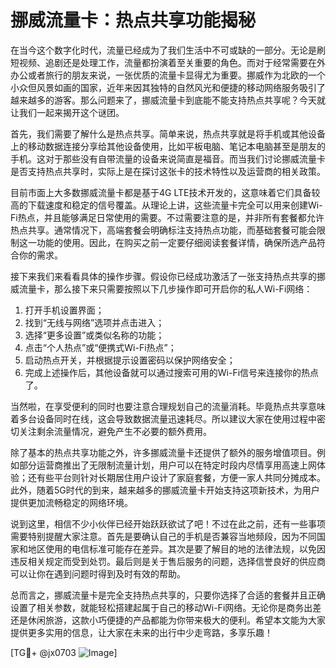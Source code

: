 # 挪威流量卡：热点共享功能揭秘

在当今这个数字化时代，流量已经成为了我们生活中不可或缺的一部分。无论是刷短视频、追剧还是处理工作，流量都扮演着至关重要的角色。而对于经常需要在外办公或者旅行的朋友来说，一张优质的流量卡显得尤为重要。挪威作为北欧的一个小众但风景如画的国家，近年来因其独特的自然风光和便捷的移动网络服务吸引了越来越多的游客。那么问题来了，挪威流量卡到底能不能支持热点共享呢？今天就让我们一起来揭开这个谜团。

首先，我们需要了解什么是热点共享。简单来说，热点共享就是将手机或其他设备上的移动数据连接分享给其他设备使用，比如平板电脑、笔记本电脑甚至是朋友的手机。这对于那些没有自带流量的设备来说简直是福音。而当我们讨论挪威流量卡是否支持热点共享时，实际上是在探讨这张卡的技术特性以及运营商的相关政策。

目前市面上大多数挪威流量卡都是基于4G LTE技术开发的，这意味着它们具备较高的下载速度和稳定的信号覆盖。从理论上讲，这些流量卡完全可以用来创建Wi-Fi热点，并且能够满足日常使用的需要。不过需要注意的是，并非所有套餐都允许热点共享。通常情况下，高端套餐会明确标注支持热点功能，而基础套餐可能会限制这一功能的使用。因此，在购买之前一定要仔细阅读套餐详情，确保所选产品符合你的需求。

接下来我们来看看具体的操作步骤。假设你已经成功激活了一张支持热点共享的挪威流量卡，那么接下来只需要按照以下几步操作即可开启你的私人Wi-Fi网络：

1. 打开手机设置界面；
2. 找到“无线与网络”选项并点击进入；
3. 选择“更多设置”或类似名称的功能；
4. 点击“个人热点”或“便携式Wi-Fi热点”；
5. 启动热点开关，并根据提示设置密码以保护网络安全；
6. 完成上述操作后，其他设备就可以通过搜索可用的Wi-Fi信号来连接你的热点了。

当然啦，在享受便利的同时也要注意合理规划自己的流量消耗。毕竟热点共享意味着多台设备同时在线，这会导致数据流量迅速耗尽。所以建议大家在使用过程中密切关注剩余流量情况，避免产生不必要的额外费用。

除了基本的热点共享功能之外，许多挪威流量卡还提供了额外的服务增值项目。例如部分运营商推出了无限制流量计划，用户可以在特定时段内尽情享用高速上网体验；还有些平台则针对长期居住用户设计了家庭套餐，方便一家人共同分摊成本。此外，随着5G时代的到来，越来越多的挪威流量卡开始支持这项新技术，为用户提供更加流畅稳定的网络环境。

说到这里，相信不少小伙伴已经开始跃跃欲试了吧！不过在此之前，还有一些事项需要特别提醒大家注意。首先是要确认自己的手机是否兼容当地频段，因为不同国家和地区使用的电信标准可能存在差异。其次是要了解目的地的法律法规，以免因违反相关规定而受到处罚。最后则是关于售后服务的问题，选择信誉良好的供应商可以让你在遇到问题时得到及时有效的帮助。

总而言之，挪威流量卡是完全支持热点共享的，只要你选择了合适的套餐并且正确设置了相关参数，就能轻松搭建起属于自己的移动Wi-Fi网络。无论你是商务出差还是休闲旅游，这款小巧便捷的产品都能为你带来极大的便利。希望本文能为大家提供更多实用的信息，让大家在未来的出行中少走弯路，多享乐趣！

[TG💪+ @jx0703 ![Image](https://github.com/user-attachments/assets/dbca1d08-cadb-493c-b0ec-ad6f7a83f270)]